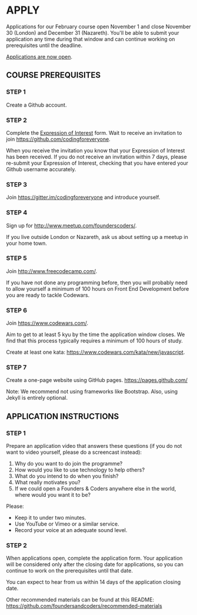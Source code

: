# APPLY

Applications for our February course open November 1 and close November 30 (London) and December 31 (Nazareth). You'll be able to submit your application any time during that window and can continue working on prerequisites until the deadline.

[Applications are now open](now).

## COURSE PREREQUISITES

### STEP 1

Create a Github account.

### STEP 2

Complete the [Expression of Interest](http://www.foundersandcoders.com/apply/interest.html) form. Wait to receive an invitation to join https://github.com/codingforeveryone.

When you receive the invitation you know that your Expression of Interest has been received. If you do not receive an invitation within 7 days, please re-submit your Expression of Interest, checking that you have entered your Github username accurately.

### STEP 3

Join https://gitter.im/codingforeveryone and introduce yourself.

### STEP 4

Sign up for http://www.meetup.com/founderscoders/.

If you live outside London or Nazareth, ask us about setting up a meetup in your home town.

### STEP 5

Join http://www.freecodecamp.com/.

If you have not done any programming before, then you will probably need to allow yourself a minimum of 100 hours on Front End Development before you are ready to tackle Codewars.

### STEP 6

Join https://www.codewars.com/.

Aim to get to at least 5 kyu by the time the application window closes. We find that this process typically requires a minimum of 100 hours of study.

Create at least one kata: https://www.codewars.com/kata/new/javascript.

### STEP 7

Create a one-page website using GitHub pages. https://pages.github.com/

Note: We recommend not using frameworks like Bootstrap. Also, using Jekyll is entirely optional.

## APPLICATION INSTRUCTIONS

### STEP 1

Prepare an application video that answers these questions (if you do not want to video yourself, please do a screencast instead):

  1. Why do you want to do join the programme?
  2. How would you like to use technology to help others?
  3. What do you intend to do when you finish?
  4. What really motivates you?
  5. If we could open a Founders & Coders anywhere else in the world, where would you want it to be?

Please:

 * Keep it to under two minutes.
 * Use YouTube or Vimeo or a similar service.
 * Record your voice at an adequate sound level.

### STEP 2

When applications open, complete the application form. Your application will be considered only after the closing date for applications, so you can continue to work on the prerequisites until that date.

You can expect to hear from us within 14 days of the application closing date.

Other recommended materials can be found at this README: https://github.com/foundersandcoders/recommended-materials
